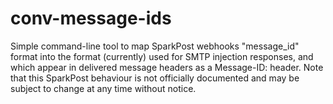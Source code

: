 # conv-message-ids
Simple command-line tool to map SparkPost webhooks "message_id" format into the format (currently) used for SMTP injection responses, and which appear in delivered message headers as a Message-ID: header.
Note that this SparkPost behaviour is not officially documented and may be subject to change at any time without notice.
